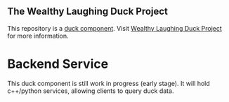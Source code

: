 The Wealthy Laughing Duck Project
---------------------------------

This repository is a [duck component](https://github.com/wealthy-laughing-duck).
Visit [Wealthy Laughing Duck Project](http://wealthy-laughing-duck.github.io/) for more information.

Backend Service
===============

This duck component is still work in progress (early stage). It will hold
c++/python services, allowing clients to query duck data.

